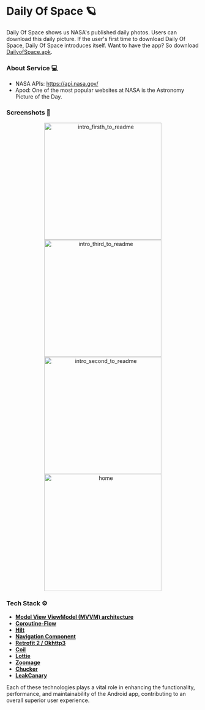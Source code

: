 # Daily Of Space 🪐
Daily Of Space shows us NASA's published daily photos. Users can download this daily picture. If the user's first time to download Daily Of Space, Daily Of Space introduces itself.
Want to have the app? So download [DailyofSpace.apk](https://github.com/eminesa/DailyOfSpace/blob/master/app/release/app-release.apk).

### About Service 💻
- NASA APIs: https://api.nasa.gov/ 
- Apod: One of the most popular websites at NASA is the Astronomy Picture of the Day. 


### Screenshots 📸
<p align="center">
  <img width="306" alt="intro_firsth_to_readme" src="https://user-images.githubusercontent.com/27770096/147878539-af12f508-f5a2-4bdf-a191-78db1a8f2208.png">
  <img width="306" alt="intro_third_to_readme" src="https://user-images.githubusercontent.com/27770096/147878557-b7c11833-09d4-42db-a4dc-9ad4dbe84730.png">
  <img width="306" alt="intro_second_to_readme" src="https://user-images.githubusercontent.com/27770096/147878545-7c211c92-b31f-4fc1-828b-4fb11d421da2.png">
  <img width="306" alt="home" src="https://user-images.githubusercontent.com/27770096/147878716-7afa952d-fa91-40e9-97df-9b1bebc225ec.png">
</p>

### Tech Stack ⚙️

- **[Model View ViewModel (MVVM) architecture](https://developer.android.com/jetpack/guide)**
- **[Coroutine-Flow](https://developer.android.com/kotlin/flow)**
- **[Hilt](https://developer.android.com/training/dependency-injection/hilt-android)**
- **[Navigation Component](https://developer.android.com/guide/navigation)**
- **[Retrofit 2 / Okhttp3](https://square.github.io/retrofit/)**
- **[Coil](https://coil-kt.github.io/coil/)**
- **[Lottie](https://airbnb.io/lottie/#/)**
- **[Zoomage](https://github.com/jsibbold/zoomage)**
- **[Chucker](https://github.com/ChuckerTeam/chucker)**
- **[LeakCanary](https://square.github.io/leakcanary/)** 

Each of these technologies plays a vital role in enhancing the functionality, performance, and maintainability of the Android app, contributing to an overall superior user experience.




